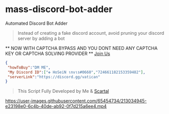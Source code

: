 # mass-discord-bot-adder
Automated Discord Bot Adder
> Instead of creating a fake discord account, avoid pruning your discord server by adding a bot

** NOW WITH CAPTCHA BYPASS AND YOU DONT NEED ANY CAPTCHA KEY OR CAPTCHA SOLVING PROVIDER **
[ Join Us ](https://discord.gg/vatican)
 ```json
{
  "howToBuy":"DM ME",
  "My Discord ID":["✥ HoSeiN ιnvιѕ#0660","724661182153359482"],
  "serverLink":"https://discord.gg/vatican"
}
```

> This Script Fully Developed by Me & [Scartal](https://github.com/SCARTAL)







https://user-images.githubusercontent.com/65454734/213034945-e23198e0-6c4b-40de-ab92-0f7d215a6ee4.mp4


